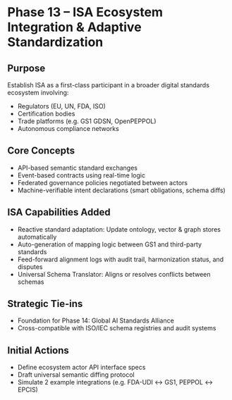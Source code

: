 # Phase 13 – ISA Ecosystem Integration & Adaptive Standardization

## Purpose
Establish ISA as a first-class participant in a broader digital standards ecosystem involving:
- Regulators (EU, UN, FDA, ISO)
- Certification bodies
- Trade platforms (e.g. GS1 GDSN, OpenPEPPOL)
- Autonomous compliance networks

## Core Concepts
- API-based semantic standard exchanges
- Event-based contracts using real-time logic
- Federated governance policies negotiated between actors
- Machine-verifiable intent declarations (smart obligations, schema diffs)

## ISA Capabilities Added
- Reactive standard adaptation: Update ontology, vector & graph stores automatically
- Auto-generation of mapping logic between GS1 and third-party standards
- Feed-forward alignment logs with audit trail, harmonization status, and disputes
- Universal Schema Translator: Aligns or resolves conflicts between schemas

## Strategic Tie-ins
- Foundation for Phase 14: Global AI Standards Alliance
- Cross-compatible with ISO/IEC schema registries and audit systems

## Initial Actions
- Define ecosystem actor API interface specs
- Draft universal semantic diffing protocol
- Simulate 2 example integrations (e.g. FDA-UDI ↔ GS1, PEPPOL ↔ EPCIS)
